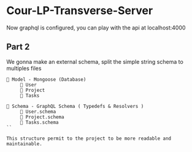 # Cour-LP-Transverse-Server

Now graphql is configured, you can play with the api at localhost:4000

## Part 2 

We gonna make an external schema, split the simple string schema to multiples files

```
📁 Model - Mongoose (Database)
     📃 User
     📃 Project
     📃 Tasks
     
📁 Schema - GraphQL Schema ( Typedefs & Resolvers )
     📃 User.schema
     📃 Project.schema
     📃 Tasks.schema
``

This structure permit to the project to be more readable and maintainable.
